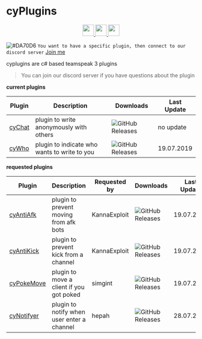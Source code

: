 # cyPlugins
<p align="center">
     <a href="https://discord.gg/dC3jWNd" target="_blank">
<img  height="30" weight="30" src="https://image.spreadshirtmedia.net/image-server/v1/mp/designs/137963376,width=178,height=178/discord-logo.png"/>
</a>  
 <a href="https://www.youtube.com/channel/UCgfXkVhgB1urzdvCJt6gR_w" target="_blank">
<img  height="30" weight="30" src="https://cdn.iconscout.com/icon/free/png-256/youtube-88-227910.png"/>
</a>
 <a href="https://twitter.com/cydolo" target="_blank">
<img  height="30" weight="30" src="http://i.imgur.com/tXSoThF.png"/>
</a>    
  <br>
</p>

![#DA70D6](https://placehold.it/15/48D1CC/000000?text=+) `You want to have a specific plugin, then connect to our discord server` <a href="https://discord.gg/dC3jWNd" target="_blank">Join me</a>    

cyplugins are c# based teamspeak 3 plugins  
> You can join our discord server if you have questions about the plugin
  

**current plugins**  

Plugin | Description | Downloads | Last Update
------------ | ------------ | ------------ | ------------ |
<a href="https://github.com/cydolo/cyPlugins/tree/master/cyChat" target="_blank">cyChat</a> | plugin to write anonymously with others | ![GitHub Releases](https://img.shields.io/github/downloads/cydolo/cyPlugins/cypl-chat-b1.3/total.svg?color=darkcyan&label=Downloads&style=popout-square) | no update
<a href="https://github.com/cydolo/cyPlugins/tree/master/cyWho" target="_blank">cyWho</a> | plugin to indicate who wants to write to you | ![GitHub Releases](https://img.shields.io/github/downloads/cydolo/cyPlugins/cypl-who-b2.3/total.svg?color=darkcyan&label=Downloads&style=popout-square) | 19.07.2019

**requested plugins**  

Plugin | Description | Requested by | Downloads | Last Update |
------------ | ------------ | ------------ | ------------ | ------------ |
<a href="https://github.com/cydolo/cyPlugins/tree/master/Requested-Plugins/cyAntiAfk">cyAntiAfk</a> | plugin to prevent moving from afk bots | KannaExploit | ![GitHub Releases](https://img.shields.io/github/downloads/cydolo/cyPlugins/cypl-antiafk-b2.2/total.svg?color=darkcyan&label=Downloads&style=popout-square) | 19.07.2019
<a href="https://github.com/cydolo/cyPlugins/tree/master/Requested-Plugins/cyAntiKick">cyAntiKick</a> | plugin to prevent kick from a channel | KannaExploit | ![GitHub Releases](https://img.shields.io/github/downloads/cydolo/cyPlugins/cypl-antikick-b1.4/total.svg?color=darkcyan&label=Downloads&style=popout-square) | 19.07.2019
<a href="https://github.com/cydolo/cyPlugins/tree/master/Requested-Plugins/cyPokeMove">cyPokeMove</a> | plugin to move a client if you got poked | simgint | ![GitHub Releases](https://img.shields.io/github/downloads/cydolo/cyPlugins/cypl-pokemove-b1.3/total.svg?color=darkcyan&label=Downloads&style=popout-square) | 19.07.2019
<a href="https://github.com/cydolo/cyPlugins/tree/master/Requested-Plugins/cyNotifyer">cyNotifyer</a> | plugin to notify when user enter a channel | hepah | ![GitHub Releases](https://img.shields.io/github/downloads/cydolo/cyPlugins/cypl-notifyer-b1.0/total.svg?color=darkcyan&label=Downloads&style=popout-square) | 28.07.2019

